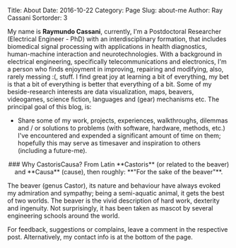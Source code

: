 Title: About
Date: 2016-10-22
Category: Page
Slug: about-me
Author: Ray Cassani
Sortorder: 3

My name is **Raymundo Cassani**, currently, I'm a Postdoctoral Researcher (Electrical Engineer - PhD) with an interdisciplinary formation, that includes biomedical signal processing with applications in health diagnostics, human-machine interaction and neurotechnologies. With a background in electrical engineering, specifically telecommunications and electronics, I'm a person who finds enjoyment in improving, repairing and modifying, also, rarely messing :(, stuff. I find great joy at learning a bit of everything, my bet is that a bit of everything is better that everything of a bit. Some of my beside-research interests are data visualization, maps, beavers, videogames, science fiction, languages and (gear) mechanisms etc. The principal goal of this blog, is:

* Share some of my work, projects, experiences, walkthroughs, dilemmas and / or solutions to problems (with software, hardware, methods, etc.) I've encountered and expended a significant amount of time on them; hopefully this may serve as timesaver and inspiration to others (including a future-me).

<center>
### Why CastorisCausa?
From Latin **Castoris** (or related to the beaver) and **Causa** (cause), then roughly:  
 **"For the sake of the beaver"**.  
 <!-- ![BeaverMaps](url_image.png "email_image") -->
</center>  

The beaver (genus Castor), its nature and behaviour have always evoked my admiration and sympathy; being a semi-aquatic animal, it gets the best of two worlds. The beaver is the vivid description of hard work, dexterity and ingenuity. Not surprisingly, it has been taken as mascot by several engineering schools around the world.

For feedback, suggestions or complains, leave a comment in the respective post.
Alternatively, my contact info is at the bottom of the page.
